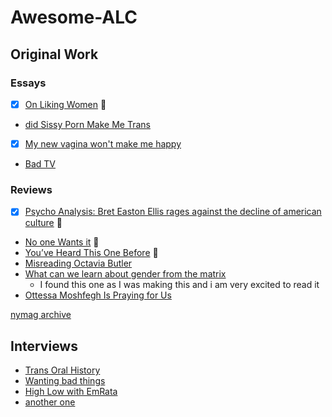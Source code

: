 # Awesome-ALC

## Original Work
### Essays
- [X] [On Liking Women](https://www.nplusonemag.com/issue-30/essays/on-liking-women/) 💜
- [did Sissy Porn Make Me Trans](https://www.google.com/url?sa=t&source=web&rct=j&opi=89978449&url=https://static1.squarespace.com/static/5a9b1c0812b13f48e686fdc4/t/5a9c17e1f9619a449856c4fe/1520179170246/Chu-Did%2BSissy%2BPorn%2BMake%2BMe%2BTrans%2520percent3F%2B%2520percent28QD2%2520percent29.pdf&ved=2ahUKEwiU1b6glJCCAxWqtokEHcvMDCMQFnoECA0QAQ&usg=AOvVaw10ggY7t0pzzb075SD5Q5X6)
- [X] [My new vagina won't make me happy](https://www.nytimes.com/2018/11/24/opinion/sunday/vaginoplasty-transgender-medicine.html)
- [Bad TV](https://www.nplusonemag.com/issue-31/politics/bad-tv/)

### Reviews
- [X] [Psycho Analysis: Bret Easton Ellis rages against the decline of american culture](https://www.bookforum.com/print/2601/bret-easton-ellis-rages-against-the-decline-of-american-culture-20825) 💜
- [No one Wants it](https://www.affidavit.art/articles/no-one-wants-it) 💜
- [You’ve Heard This One Before](https://www.vulture.com/article/maggie-nelson-on-freedom-review.html) 💜
- [Misreading Octavia Butler](https://www.vulture.com/article/octavia-e-butler-why-we-misread-her.html#_ga=2.186093865.1016277990.1698200963-353012500.1698084853)
- [What can we learn about gender from the matrix](https://www.vulture.com/2019/02/what-the-matrix-can-teach-us-about-gender.html#_ga=2.223137819.1016277990.1698200963-353012500.1698084853)
    - I found this one as I was making this and i am very excited to read it
- [Ottessa Moshfegh Is Praying for Us](https://www.vulture.com/article/ottessa-moshfegh-lapvona-review.html)

[nymag archive](https://nymag.com/author/andrea-long-chu/)

## Interviews
- [Trans Oral History](https://nyctransoralhistory.org/interview/andrea-long-chu/)
- [Wanting bad things](https://thepointmag.com/dialogue/wanting-bad-things-andrea-long-chu-responds-amia-srinivasan/)
- [High Low with EmRata](https://spotify.link/V0yeeiwOaEb)
- [another one](https://www.novembermag.com/content/andrea-long-chu)
